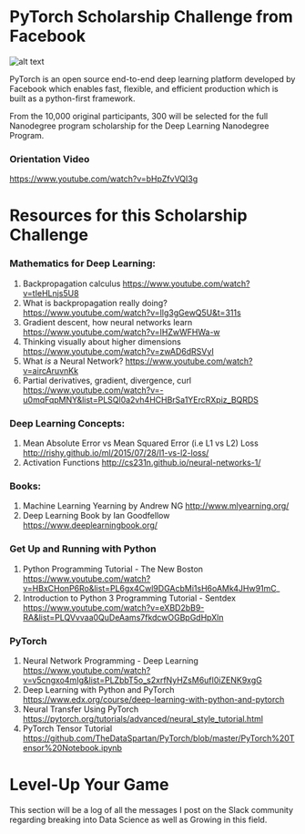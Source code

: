 # PyTorch Scholarship Challenge from Facebook

![alt text](https://github.com/taimurzahid/PyTorch-Scholarship-Challenge/blob/master/pytorchudacityscholar.png)

PyTorch is an open source end-to-end deep learning platform developed by Facebook which enables fast, flexible, and efficient production which is built as a python-first framework.

From the 10,000 original participants, 300 will be selected for the full Nanodegree program scholarship for the Deep Learning Nanodegree Program. 

### Orientation Video
https://www.youtube.com/watch?v=bHpZfvVQI3g

# Resources for this Scholarship Challenge

### Mathematics for Deep Learning:
1. Backpropagation calculus https://www.youtube.com/watch?v=tIeHLnjs5U8
2. What is backpropagation really doing? https://www.youtube.com/watch?v=Ilg3gGewQ5U&t=311s
3. Gradient descent, how neural networks learn https://www.youtube.com/watch?v=IHZwWFHWa-w
4. Thinking visually about higher dimensions https://www.youtube.com/watch?v=zwAD6dRSVyI
5. What *is* a Neural Network? https://www.youtube.com/watch?v=aircAruvnKk
6. Partial derivatives, gradient, divergence, curl https://www.youtube.com/watch?v=-u0mqFqpMNY&list=PLSQl0a2vh4HCHBrSa1YErcRXpiz_BQRDS

### Deep Learning Concepts:
1. Mean Absolute Error vs Mean Squared Error (i.e L1 vs L2) Loss http://rishy.github.io/ml/2015/07/28/l1-vs-l2-loss/
2. Activation Functions http://cs231n.github.io/neural-networks-1/

### Books:
1. Machine Learning Yearning by Andrew NG http://www.mlyearning.org/
2. Deep Learning Book by Ian Goodfellow https://www.deeplearningbook.org/

### Get Up and Running with Python
1. Python Programming Tutorial - The New Boston https://www.youtube.com/watch?v=HBxCHonP6Ro&list=PL6gx4Cwl9DGAcbMi1sH6oAMk4JHw91mC_
2. Introduction to Python 3 Programming Tutorial - Sentdex https://www.youtube.com/watch?v=eXBD2bB9-RA&list=PLQVvvaa0QuDeAams7fkdcwOGBpGdHpXln

### PyTorch
1. Neural Network Programming - Deep Learning https://www.youtube.com/watch?v=v5cngxo4mIg&list=PLZbbT5o_s2xrfNyHZsM6ufI0iZENK9xgG
2. Deep Learning with Python and PyTorch https://www.edx.org/course/deep-learning-with-python-and-pytorch
3. Neural Transfer Using PyTorch https://pytorch.org/tutorials/advanced/neural_style_tutorial.html
4. PyTorch Tensor Tutorial https://github.com/TheDataSpartan/PyTorch/blob/master/PyTorch%20Tensor%20Notebook.ipynb

# Level-Up Your Game
This section will be a log of all the messages I post on the Slack community regarding breaking into Data Science as well as Growing in this field.
